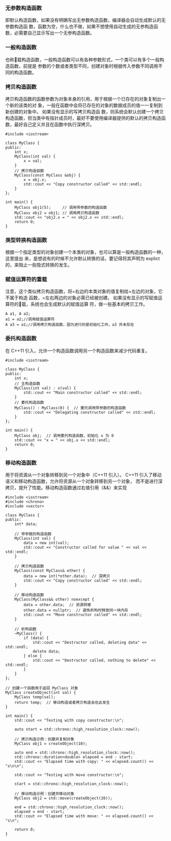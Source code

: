 ### 无参数构造函数
即默认构造函数，如果没有明确写出无参数构造函数，编译器会自动生成默认的无参数构造函 数，函数为空，什么也不做，如果不想使用自动生成的无参构造函数，必需要自己显示写出一个无参构造函数。
### 一般构造函数
也称􏰀载构造函数，一般构造函数可以有各种参数形式，一个类可以有多个一般构造函数，前提是 参数的个数或者类型不同，创建对象时根据传入参数不同调用不同的构造函数。
### 拷⻉构造函数
拷⻉构造函数的函数参数为对象本身的引用，用于根据一个已存在的对象复制出一个新的该类的对 象，一般在函数中会将已存在的对象的数据成员的值一一复制到新创建的对象中。
如果没有显示的写拷⻉构造函 数，则系统会默认创建一个拷⻉构造函数，但当类中有指针成员时，最好不要使用编译器提供的默认的拷⻉构造函 数，最好自己定义并且在函数中执行深拷⻉。
```
#include <iostream>

class MyClass {
public:
    int x;
    MyClass(int val) {
        x = val;
    }
    // 拷贝构造函数
    MyClass(const MyClass &obj) {
        x = obj.x;
        std::cout << "Copy constructor called" << std::endl;
    }
};

int main() {
    MyClass obj1(5);     // 调用带参数的构造函数
    MyClass obj2 = obj1; // 调用拷贝构造函数
    std::cout << "obj2.x = " << obj2.x << std::endl;
    return 0;
}
```

### 类型转换构造函数
根据一个指定类型的对象创建一个本类的对象，也可以算是一般构造函数的一种，这里提出 来，是想说有的时候不允许默认转换的话，要记得将其声明为 explict 的，来阻止一些隐式转换的发生。

### 赋值运算符的重载
注意，这个类似拷⻉构造函数，将=右边的本类对象的值复制给=左边的对象，它不属于构造 函数，=左右两边的对象必需已经被创建。
如果没有显示的写赋值运算符的􏰀载，系统也会生成默认的赋值运算 符，做一些基本的拷⻉工作。

```
A a1, A a2;
a1 = a2;//调用赋值运算符
A a3 = a1;//调用拷⻉构造函数，因为进行的是初始化工作，a3 并未存在
```

### 委托构造函数
在 C++11 引入，允许一个构造函数调用另一个构造函数来减少代码重复。
```
#include <iostream>

class MyClass {
public:
    int x;
    // 主构造函数
    MyClass(int val) : x(val) {
        std::cout << "Main constructor called" << std::endl;
    }
    // 委托构造函数
    MyClass() : MyClass(0) {  // 委托调用带参数的构造函数
        std::cout << "Delegating constructor called" << std::endl;
    }
};

int main() {
    MyClass obj;  // 调用委托构造函数，初始化 x 为 0
    std::cout << "x = " << obj.x << std::endl;
    return 0;
}
```
### 移动构造函数
用于将资源从一个对象转移到另一个对象中（C++11 引入）。
C++11 引入了移动语义和移动构造函数，允许将资源从一个对象转移到另一个对象，
而不是进行深拷贝，提升了性能。移动构造函数通过右值引用（&&）来实现
```
#include <iostream>
#include <chrono>
#include <vector>

class MyClass {
public:
    int* data;

    // 带参数的构造函数
    MyClass(int val) {
        data = new int(val);
        std::cout << "Constructor called for value " << val << std::endl;
    }

    // 拷贝构造函数
    MyClass(const MyClass& other) {
        data = new int(*other.data);  // 深拷贝
        std::cout << "Copy constructor called" << std::endl;
    }

    // 移动构造函数
    MyClass(MyClass&& other) noexcept {
        data = other.data;  // 资源转移
        other.data = nullptr;  // 避免析构时释放同一块内存
        std::cout << "Move constructor called" << std::endl;
    }

    // 析构函数
    ~MyClass() {
        if (data) {
            std::cout << "Destructor called, deleting data" << std::endl;
            delete data;
        } else {
            std::cout << "Destructor called, nothing to delete" << std::endl;
        }
    }
};

// 创建一个函数用于返回 MyClass 对象
MyClass createObject(int val) {
    MyClass temp(val);
    return temp;  // 移动构造或者拷贝构造会在此发生
}

int main() {
    std::cout << "Testing with copy constructor:\n";

    auto start = std::chrono::high_resolution_clock::now();

    // 拷贝构造示例：创建并复制对象
    MyClass obj1 = createObject(10);

    auto end = std::chrono::high_resolution_clock::now();
    std::chrono::duration<double> elapsed = end - start;
    std::cout << "Elapsed time with copy: " << elapsed.count() << "s\n\n";

    std::cout << "Testing with move constructor:\n";

    start = std::chrono::high_resolution_clock::now();

    // 移动构造示例：创建并移动对象
    MyClass obj2 = std::move(createObject(20));

    end = std::chrono::high_resolution_clock::now();
    elapsed = end - start;
    std::cout << "Elapsed time with move: " << elapsed.count() << "s\n";

    return 0;
}
```

